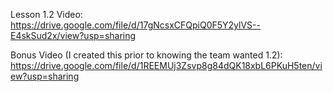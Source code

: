 Lesson 1.2 Video: 
https://drive.google.com/file/d/17gNcsxCFQpiQ0F5Y2ylVS--E4skSud2x/view?usp=sharing

Bonus Video (I created this prior to knowing the team wanted 1.2): https://drive.google.com/file/d/1REEMUj3Zsvp8g84dQK18xbL6PKuH5ten/view?usp=sharing

